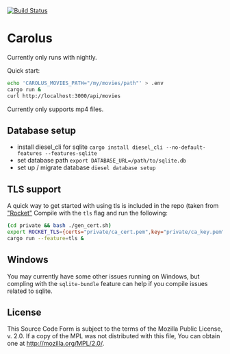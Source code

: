 [![Build Status](https://travis-ci.org/carolustv/carolus-server.svg?branch=master)](https://travis-ci.org/carolustv/carolus-server)

# Carolus

Currently only runs with nightly.

Quick start:

```bash
echo 'CAROLUS_MOVIES_PATH="/my/movies/path"' > .env
cargo run &
curl http://localhost:3000/api/movies
```

Currently only supports mp4 files.

## Database setup

- install diesel_cli for sqlite `cargo install diesel_cli --no-default-features --features-sqlite`
- set database path `export DATABASE_URL=/path/to/sqlite.db`
- set up / migrate database `diesel database setup`

## TLS support

A quick way to get started with using tls is included in the repo (taken
from ["Rocket"](https://github.com/SergioBenitez/Rocket/tree/master/examples/tls)
Compile with the `tls` flag and run the following:

```bash
(cd private && bash ./gen_cert.sh)
export ROCKET_TLS={certs="private/ca_cert.pem",key="private/ca_key.pem"}
cargo run --feature=tls &
```

## Windows

You may currently have some other issues running on Windows, but compling
with the `sqlite-bundle` feature can help if you compile issues related to
sqlite.

## License

This Source Code Form is subject to the terms of the Mozilla Public
License, v. 2.0. If a copy of the MPL was not distributed with this
file, You can obtain one at http://mozilla.org/MPL/2.0/.
